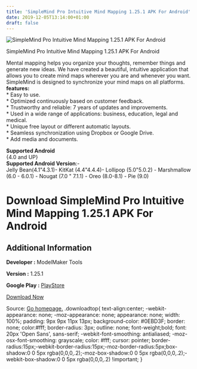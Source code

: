 ```yaml
---
title: 'SimpleMind Pro Intuitive Mind Mapping 1.25.1 APK For Android'
date: 2019-12-05T13:14:00+01:00
draft: false
---
```


![SimpleMind Pro Intuitive Mind Mapping 1.25.1 APK For Android](https://i0.wp.com/apkhome.net/wp-content/uploads/2019/12/SimpleMind-Pro-Intuitive-Mind-Mapping-1.25.1.png "SimpleMind Pro Intuitive Mind Mapping 1.25.1 APK For Android")

  

SimpleMind Pro Intuitive Mind Mapping 1.25.1 APK For Android

Mental mapping helps you organize your thoughts, remember things and generate new ideas. We have created a beautiful, intuitive application that allows you to create mind maps wherever you are and whenever you want. SimpleMind is designed to synchronize your mind maps on all platforms.  
**features:**  
\* Easy to use.  
\* Optimized continuously based on customer feedback.  
\* Trustworthy and reliable: 7 years of updates and improvements.  
\* Used in a wide range of applications: business, education, legal and medical.  
\* Unique free layout or different automatic layouts.  
\* Seamless synchronization using Dropbox or Google Drive.  
\* Add media and documents.

**Supported Android**  
{4.0 and UP}  
**Supported Android Version**:-  
Jelly Bean(4.1"4.3.1)- KitKat (4.4"4.4.4)- Lollipop (5.0"5.0.2) - Marshmallow (6.0 - 6.0.1) - Nougat (7.0 " 7.1.1) - Oreo (8.0-8.1) - Pie (9.0)

Download SimpleMind Pro Intuitive Mind Mapping 1.25.1 APK For Android
=====================================================================

Additional Information
----------------------

**Developer :** ModelMaker Tools

**Version :** 1.25.1

**Google Play :** [PlayStore](https://play.google.com/store/apps/details?id=com.modelmakertools.simplemindpro)

  

[Download Now](https://store4app.co/post/simplemind-pro-intuitive-mind-mapping-1-25-1-apk-for-android_1575541968)

  
Source: [Go homepage.](https://store4app.co/post/simplemind-pro-intuitive-mind-mapping-1-25-1-apk-for-android_1575541968) .downloadtop{ text-align:center; -webkit-appearance: none; -moz-appearance: none; appearance: none; width: 100%; padding: 9px 9px 11px 13px; background-color: #0EBD3F; border: none; color:#fff; border-radius: 3px; outline: none; font-weight;bold; font: 20px 'Open Sans', sans-serif; -webkit-font-smoothing: antialiased; -moz-osx-font-smoothing: grayscale; color: #fff; cursor: pointer; border-radius:15px;-webkit-border-radius:15px;-moz-border-radius:5px;box-shadow:0 0 5px rgba(0,0,0,.2);-moz-box-shadow:0 0 5px rgba(0,0,0,.2);-webkit-box-shadow:0 0 5px rgba(0,0,0,.2) !important; }